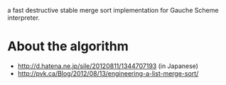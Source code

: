 a fast destructive stable merge sort implementation for Gauche Scheme interpreter.


# About the algorithm

- http://d.hatena.ne.jp/sile/20120811/1344707193 (in Japanese)
- http://pvk.ca/Blog/2012/08/13/engineering-a-list-merge-sort/
